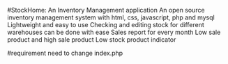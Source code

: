 #StockHome: An Inventory Management application
An open source inventory management system with html, css, javascript, php and mysql
Lightweight and easy to use
Checking and editing stock for different warehouses can be done with ease
Sales report for every month
Low sale product and high sale product 
Low stock product indicator

#requirement 
need to change index.php
